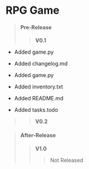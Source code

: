 # RPG Game

>#### Pre-Release
>>**V0.1**

- Added game.py

- Added changelog.md

- Added game.py

- Added inventory.txt

- Added README.md

- Added tasks.todo

>>**V0.2**

>#### After-Release
>>**V1.0**
>>>Not Released
